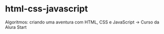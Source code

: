 # html-css-javascript
Algoritmos: criando uma aventura com HTML, CSS e JavaScript -> Curso da Alura Start

